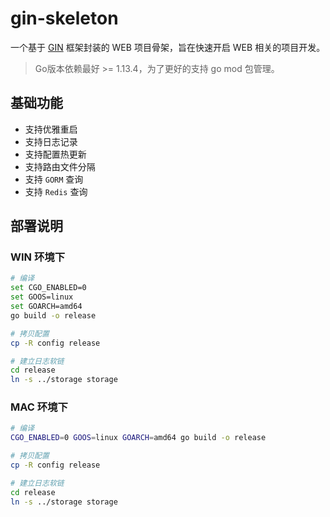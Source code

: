 # gin-skeleton

一个基于 [GIN](https://github.com/gin-gonic/gin) 框架封装的 WEB 项目骨架，旨在快速开启 WEB 相关的项目开发。

> Go版本依赖最好 >= 1.13.4，为了更好的支持 go mod 包管理。

## 基础功能

* 支持优雅重启
* 支持日志记录
* 支持配置热更新
* 支持路由文件分隔
* 支持 `GORM` 查询
* 支持 `Redis` 查询

## 部署说明

### WIN 环境下

```sh
# 编译
set CGO_ENABLED=0
set GOOS=linux
set GOARCH=amd64
go build -o release

# 拷贝配置
cp -R config release

# 建立日志软链
cd release
ln -s ../storage storage
```
### MAC 环境下

```sh
# 编译
CGO_ENABLED=0 GOOS=linux GOARCH=amd64 go build -o release

# 拷贝配置
cp -R config release

# 建立日志软链
cd release
ln -s ../storage storage
```
